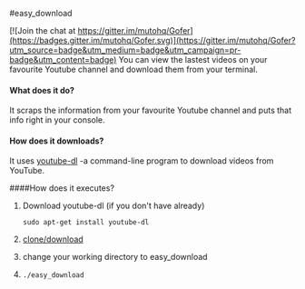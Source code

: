 #easy_download

[![Join the chat at https://gitter.im/mutohq/Gofer](https://badges.gitter.im/mutohq/Gofer.svg)](https://gitter.im/mutohq/Gofer?utm_source=badge&utm_medium=badge&utm_campaign=pr-badge&utm_content=badge)
You can view the lastest videos on your favourite Youtube channel and 
download them from your terminal.

#### What does it do?
It scraps the information from your favourite Youtube channel and puts 
that info right in your console.

#### How does it downloads?
It uses [youtube-dl](https://rg3.github.io/youtube-dl) -a command-line
program to download videos from YouTube.

####How does it executes?

1) Download youtube-dl (if you don't have already)
   
   `sudo apt-get install youtube-dl`
   
2) [clone/download](https://github.com/anil1596/easy_download)

3) change your working directory to easy_download

4) `./easy_download`
